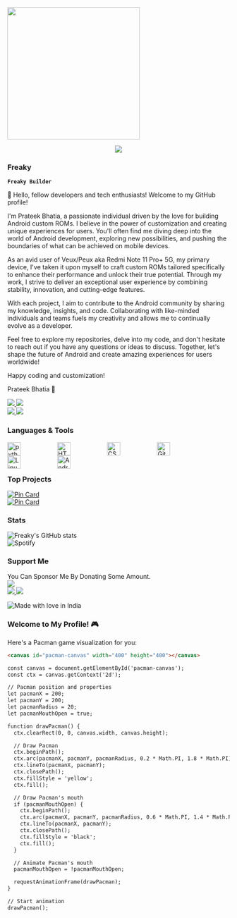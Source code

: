 <img align="center" width="300rem" src="https://github.com/ThePrateekBhatia/ThePrateekBhatia/assets/131198906/82b8e41b-fbe3-4408-b2f2-0a74c7490eeb">

<!-- Hello World sliding text -->
<p align="center">
  <img src="https://readme-typing-svg.herokuapp.com?lines=Hello+World!;Welcome+to+my+Profile!;I'm+Prateek+Bhatia!;A+Passionate+Developer!&center=true&width=380&height=55">
</p>

### Freaky
**`Freaky Builder`**

👋 Hello, fellow developers and tech enthusiasts! Welcome to my GitHub profile!

I'm Prateek Bhatia, a passionate individual driven by the love for building Android custom ROMs. I believe in the power of customization and creating unique experiences for users. You'll often find me diving deep into the world of Android development, exploring new possibilities, and pushing the boundaries of what can be achieved on mobile devices.

As an avid user of Veux/Peux aka Redmi Note 11 Pro+ 5G, my primary device, I've taken it upon myself to craft custom ROMs tailored specifically to enhance their performance and unlock their true potential. Through my work, I strive to deliver an exceptional user experience by combining stability, innovation, and cutting-edge features.

With each project, I aim to contribute to the Android community by sharing my knowledge, insights, and code. Collaborating with like-minded individuals and teams fuels my creativity and allows me to continually evolve as a developer.

Feel free to explore my repositories, delve into my code, and don't hesitate to reach out if you have any questions or ideas to discuss. Together, let's shape the future of Android and create amazing experiences for users worldwide!

Happy coding and customization!

Prateek Bhatia 🚀

<a align="left">
    <a href="https://www.facebook.com/prateek.bhatia.1238">
        <img src="https://custom-icon-badges.demolab.com/badge/Prateek Bhatia-0000ff?style=for-the-badge&logo=facebook&logoColor=white">
    </a>
    <a href="https://instagram.com/the_prateekbhatia">
        <img src="https://custom-icon-badges.demolab.com/badge/Prateek Bhatia-ff00ff?style=for-the-badge&logo=instagram&logoColor=white">
    </a><br>
    <a href="https://open.spotify.com/user/31cufsatx6dabubvrtu3p2br22sy">
        <img src="https://custom-icon-badges.demolab.com/badge/Freaky-191414?style=for-the-badge&logo=spotify&logoColor=1DB954">
    </a>
    <a href="https://t.me/MrFreakSins">
        <img src="https://custom-icon-badges.demolab.com/badge/Freaky-229ed9?style=for-the-badge&logo=telegram&logoColor=white">
    </a>
  </a>
</a>

### Languages & Tools
<img alt="python" align="left" width="30rem" style="padding-right:5rem" src="https://cdn.jsdelivr.net/gh/devicons/devicon/icons/python/python-original.svg"/>
<img alt="HTML" align="left" width="30rem" style="padding-right:5rem" src="https://cdn.jsdelivr.net/gh/devicons/devicon/icons/html5/html5-original.svg"/>
<img alt="CSS" align="left" width="30rem" style="padding-right:5rem" src="https://cdn.jsdelivr.net/gh/devicons/devicon/icons/css3/css3-original.svg"/>
<img alt="Git" align="left" width="30rem" style="padding-right:5rem" src="https://cdn.jsdelivr.net/gh/devicons/devicon/icons/git/git-original.svg"/>
<img alt="Linux" align="left" width="30rem" style="padding-right:5rem" src="https://cdn.jsdelivr.net/gh/devicons/devicon/icons/linux/linux-original.svg"/>
<img alt="Android" align="left" width="30rem" style="padding-right:5rem" src="https://cdn.jsdelivr.net/gh/devicons/devicon/icons/android/android-original.svg"/>
<br/>
‎ ‎ ‎ ‎ 
‎ ‎ ‎ ‎ 
‎ ‎ ‎ ‎ ‎ 
‎ ‎ ‎ ‎ 

### Top Projects
[![Pin Card](https://github-readme-stats.vercel.app/api/pin/?username=theprateekbhatia&repo=Freaky-Builds&theme=dark)](https://github.com/ThePrateekBhatia/Freaky-Builds)
<br>
[![Pin Card](https://github-readme-stats.vercel.app/api/pin/?username=theprateekbhatia&repo=device_xiaomi_veux&theme=dark)](https://github.com/ThePrateekBhatia/device_xiaomi_veux)

### Stats
![Freaky's GitHub stats](https://github-readme-stats.vercel.app/api?username=theprateekbhatia&show_icons=true&theme=dark)
<br>
![Spotify](https://spotify-recently-played-readme.vercel.app/api?user=31cufsatx6dabubvrtu3p2br22sy&width=470)

### Support Me
You Can Sponsor Me By Donating Some Amount.
<br>
<a align="left">
    <a href="https://paypal.me/bhatia111">
        <img src="https://custom-icon-badges.demolab.com/badge/Prateek Bhatia-3b7bbf?style=for-the-badge&logo=paypal&logoColor=white">
    </a><br>
    <a href="https://www.buymeacoffee.com/prateekbhatia">
        <img src="https://custom-icon-badges.demolab.com/badge/Freaky-ffff00?style=for-the-badge&logo=coffee-meow">
    </a>
    <a href="https://ko-fi.com/freaky">
        <img src="https://custom-icon-badges.demolab.com/badge/Freaky-229ed9?style=for-the-badge&logo=kofi-meow">
    </a>
  </a>
</a>

![Made with love in India](https://madewithlove.now.sh/in?heart=true&template=for-the-badge)


### Welcome to My Profile! 🎮

Here's a Pacman game visualization for you:

```html
<canvas id="pacman-canvas" width="400" height="400"></canvas>

const canvas = document.getElementById('pacman-canvas');
const ctx = canvas.getContext('2d');

// Pacman position and properties
let pacmanX = 200;
let pacmanY = 200;
let pacmanRadius = 20;
let pacmanMouthOpen = true;

function drawPacman() {
  ctx.clearRect(0, 0, canvas.width, canvas.height);

  // Draw Pacman
  ctx.beginPath();
  ctx.arc(pacmanX, pacmanY, pacmanRadius, 0.2 * Math.PI, 1.8 * Math.PI);
  ctx.lineTo(pacmanX, pacmanY);
  ctx.closePath();
  ctx.fillStyle = 'yellow';
  ctx.fill();

  // Draw Pacman's mouth
  if (pacmanMouthOpen) {
    ctx.beginPath();
    ctx.arc(pacmanX, pacmanY, pacmanRadius, 0.6 * Math.PI, 1.4 * Math.PI);
    ctx.lineTo(pacmanX, pacmanY);
    ctx.closePath();
    ctx.fillStyle = 'black';
    ctx.fill();
  }

  // Animate Pacman's mouth
  pacmanMouthOpen = !pacmanMouthOpen;

  requestAnimationFrame(drawPacman);
}

// Start animation
drawPacman();
